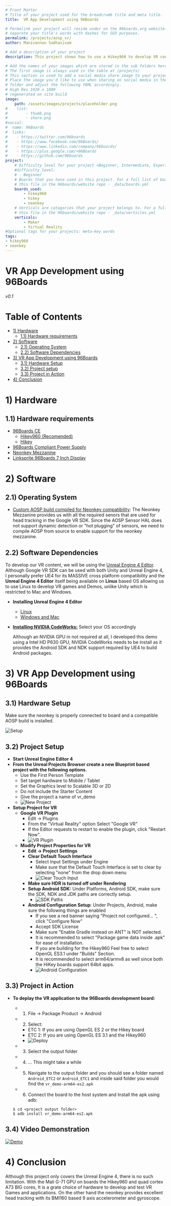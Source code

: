 ```yaml
---
# Front Matter
# Title of your project used for the breadcrumb title and meta title.
title:  VR App Development using 96Boards

# Permalink your project will reside under on the 96boards.org website.
# separate your title's words with dashes for SEO purposes.
permalink: /projects/aosp_vr/
author: Manivannan Sadhasivam

# Add a description of your project
description: This project shows how to use a Hikey960 to develop VR content.

# Add the names of your images which are stored in the sub folders here.
# The first image is always used in the table at /projects/
# This section is used to add a social media share image to your project.
# Place the image you'd like to use when sharing on social media in the /assets/images/projects/
# folder and adjust the following YAML accordingly.
# High Res 1920 x 1080
# regenerated on site build
image: 
    path: /assets/images/projects/placeholder.png
#    list:
#        - thumb.png
#        - share.png
#social:
#  name: 96Boards
#  links:
#    - https://twitter.com/96boards
#    - https://www.facebook.com/96Boards/
#    - https://www.linkedin.com/company/96boards/
#    - https://plus.google.com/+96Boards
#    - https://github.com/96boards
project:
    # Difficulty level for your project <Beginner, Intermediate, Experienced>
    #difficulty_level:
    # - Beginner
    # Boards that you have used in this project. For a full list of boards see 
    # this file in the 96boards/website repo - _data/boards.yml
    boards_used: 
        - hikey960
        - hikey
        - neonkey
    # Verticals are catagories that your project belongs to. For a full list of verticals see 
    # this file in the 96boards/website repo - _data/verticles.yml
    verticals:
        - Maker
        - Virtual Reality
#Optional tags for your projects: meta-key words
tags:
- hikey960
- neonkey
---
```


# VR App Development using 96Boards
###### v0.1

# Table of Contents
- [1) Hardware](#1-hardware)
   - [1.1) Hardware requirements](#11-hardware-requirements)
- [2) Software](#2-software)
   - [2.1) Operating System](#21-operating-system)
   - [2.2) Software Dependencies](#22-software-dependencies)
- [3) VR App Development using 96Boards](#3-vr-app-development-using-96Boards)
   - [3.1) Hardware Setup](#31-hardware-setup)
   - [3.2) Project setup](#32-project-setup)
   - [3.3) Project in Action](#33-project-in-action)
- [4) Conclusion](#4-conclusion)

# 1) Hardware
## 1.1) Hardware requirements
- [96Boards CE](https://www.96boards.org/products/ce/)
  - [Hikey960  (Recomended)](https://www.96boards.org/product/hikey960/)
  - [Hikey](https://www.96boards.org/product/hikey960/)
- [96Boards Compliant Power Supply](http://www.96boards.org/product/power/)
- [Neonkey Mezzanine](https://www.96boards.org/product/neonkey/)
- [Linksprite 96Boards 7 Inch Display](https://www.arrow.com/en/products/96boards-display-7/linksprite-technologies-inc)


# 2) Software
## 2.1) Operating System
- [Custom AOSP build compiled for Neonkey compatibility](https://www.96boards.org/documentation/mezzanine/neonkey/guides/neonkey-aosp-build.md.html): The Neonkey Mezzanine provides us with all the required senors that are used for head tracking in the Google VR SDK. Since the AOSP Sensor HAL does not support dynamic detection or "hot plugging" of sensors, we need to compile AOSP from source to enable support for the neonkey mezzanine.

## 2.2) Software Dependencies

To develop our VR content, we will be using the [Unreal Engine 4 Editor](https://www.unrealengine.com/en-US/what-is-unreal-engine-4). Although Google VR SDK can be used with both Unity and Unreal Engine 4, I personally prefer UE4 for its MASSIVE cross platform compatibility and the **Unreal Engine 4 Editor** itself being available on **Linux** based OS allowing us to use Linux to develop VR games and Demos, unlike Unity which is restricted to Mac and Windows.

  - **Installing Unreal Engine 4 Editor**
    - [Linux](https://wiki.unrealengine.com/Building_On_Linux)
    - [Windows and Mac](https://docs.unrealengine.com/latest/INT/GettingStarted/Installation/index.html)
  - **[Installing NVIDIA CodeWorks:](https://docs.unrealengine.com/latest/INT/Platforms/Android/GettingStarted/1/)** Select your OS accordingly

    Although an NVIDIA GPU in not required at all, I developed this demo using a Intel HD P630 GPU, NVIDIA CodeWorks needs to be install as it provides the Android SDK and NDK support required by UE4 to build Android packages.

# 3) VR App Development using 96Boards

## 3.1) Hardware Setup
  Make sure the neonkey is properly connected to board and a compatible AOSP build is installed.

  ![Setup](./images/hw-setup.jpg)

## 3.2) Project Setup
  - **Start Unreal Engine Editor 4**
  - **From the Unreal Projects Browser create a new Blueprint based project with the following options.**
    - Use the First Person Template
    - Set target hardware to Mobile / Tablet
    - Set the Graphics level to Scalable 3D or 2D
    - Do not include the Starter Content
    - Give the project a name of vr_demo
    - ![New Project](./images/new-proj.png)
  - **Setup Project for VR**
    - **Google VR Plugin**
      - Edit -> Plugins
      - From the "Virtual Reality" option Select "Google VR"
      - If the Editor requests to restart to enable the plugin, click "Restart Now".
      - ![VR Plugin](./images/vr-plugin.png)
    - **Modify Project Properties for VR**
      - **Edit -> Project Settings**
      - **Clear Default Touch Interface**
        - Select Input Settings under Engine
        - Make sure that the Default Touch Interface is set to clear by selecting "none" from the drop down menu
        - ![Clear Touch Input](./images/clear-input.png)
      - **Make sure HDR is turned off under Rendering**
      - **Setup Android SDK:** Under Platforms, Android SDK, make sure the SDK, NDK and JDK paths are correctly setup.
        - ![SDK Paths](./images/sdk-paths.png)
      - **Android Configuration Setup**: Under Projects, Android, make sure the following things are enabled
        - If you see a red banner saying "Project not configured... ", click "Configure Now"
        - Accept SDK License
        - Make sure "Enable Gradle instead on ANT" is NOT selected.
        - It is recommended to select "Package game data inside .apk" for ease of installation.
        - If you are building for the Hikey960 Feel free to select OpenGL ES3.1 under "Builds" Section.
        - It is recommended to select arm64/armv8 as well since both the HiKey boards support 64bit apps.
        - ![Android Configuration](./images/android-config.png)

## 3.3) Project in Action
  - **To deplay the VR application to the 96Boards development board:**
    - 1) File -> Package Product -> Android
    - 2) Select:
      - ETC 1: If you are using OpenGL ES 2 or the Hikey board
      - ETC 2: If you are using OpenGL ES 3.1 and the Hikey960
      - ![Deploy](./images/deploy.png)
    - 3) Select the output folder
    - 4) ... This might take a while
    - 5) Navigate to the output folder and you should see a folder named ```Android_ETC2``` or ```Android_ETC1``` and inside said folder you would find the ```vr_demo-arm64-es2.apk```
    - 6) Connect the board to the host system and Install the apk using adb:

    ```shell
    $ cd <project output folder>
    $ adb install vr_demo-arm64-es2.apk
    ```

## 3.4) Video Demonstration

[![Demo](https://img.youtube.com/vi/XcyO-ql8KBM/0.jpg)](https://www.youtube.com/watch?v=XcyO-ql8KBM)

# 4) Conclusion
Although this project only covers the Unreal Engine 4, there is no such limitation. With the Mali G-71 GPU on boards the Hikey960 and quad cortex A73 BIG cores, It is a grate choice of hardware to develop and test VR Games and applications. On the other hand the neonkey provides excellent head tracking with its BMI160 based 9 axis accelerometer and gyroscope.
